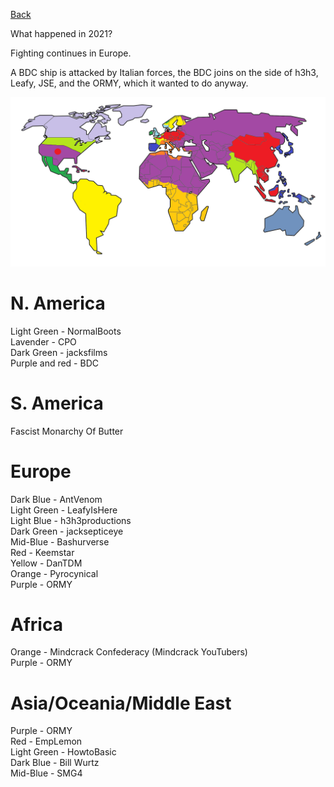 [Back](2021)

What happened in 2021?

Fighting continues in Europe.

A BDC ship is attacked by Italian forces, the BDC joins on the side
of h3h3, Leafy, JSE, and the ORMY, which it wanted to do anyway.

![Map](assets/2022.png)

# N. America
Light Green - NormalBoots<br/>
Lavender - CPO<br/>
Dark Green - jacksfilms<br/>
Purple and red - BDC<br/>

# S. America
Fascist Monarchy Of Butter<br/>

# Europe
Dark Blue - AntVenom<br/>
Light Green - LeafyIsHere<br/>
Light Blue - h3h3productions<br/>
Dark Green - jacksepticeye<br/>
Mid-Blue - Bashurverse<br/>
Red - Keemstar<br/>
Yellow - DanTDM<br/>
Orange - Pyrocynical<br/>
Purple - ORMY

# Africa
Orange - Mindcrack Confederacy (Mindcrack YouTubers)<br/>
Purple - ORMY

# Asia/Oceania/Middle East
Purple - ORMY<br/>
Red - EmpLemon<br/>
Light Green - HowtoBasic<br/>
Dark Blue - Bill Wurtz<br/>
Mid-Blue - SMG4
